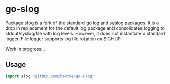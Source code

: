 # go-slog

Package slog is a fork of the standard go log and syslog packages. It is a
drop in replacement for the default log package and consolidates logging to
stdout/syslog/file with log levels. However, it does not instantiate a
standard logger. File logger supports log file rotation on SIGHUP.

Work in progress...

## Usage

```go
import slog "github.com/bartke/go-slog"
```

